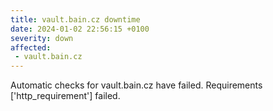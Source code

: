 ```yaml
---
title: vault.bain.cz downtime
date: 2024-01-02 22:56:15 +0100
severity: down
affected:
 - vault.bain.cz
---
```

Automatic checks for vault.bain.cz have failed. Requirements ['http_requirement'] failed.
